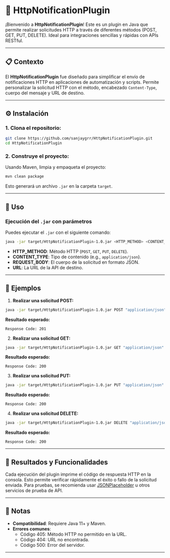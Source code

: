 
# 📡 HttpNotificationPlugin

¡Bienvenido a **HttpNotificationPlugin**! Este es un plugin en Java que permite realizar solicitudes HTTP a través de diferentes métodos (POST, GET, PUT, DELETE). Ideal para integraciones sencillas y rápidas con APIs RESTful.

---

## 📋 Contexto

El **HttpNotificationPlugin** fue diseñado para simplificar el envío de notificaciones HTTP en aplicaciones de automatización y scripts. Permite personalizar la solicitud HTTP con el método, encabezado `Content-Type`, cuerpo del mensaje y URL de destino.

---

## ⚙️ Instalación

### 1. Clona el repositorio:

```bash
git clone https://github.com/sanjaygrr/HttpNotificationPlugin.git
cd HttpNotificationPlugin
```

### 2. Construye el proyecto:

Usando Maven, limpia y empaqueta el proyecto:

```bash
mvn clean package
```

Esto generará un archivo `.jar` en la carpeta `target`.

---

## 🚀 Uso

### Ejecución del `.jar` con parámetros

Puedes ejecutar el `.jar` con el siguiente comando:

```bash
java -jar target/HttpNotificationPlugin-1.0.jar <HTTP_METHOD> <CONTENT_TYPE> <REQUEST_BODY> <URL>
```

- **HTTP_METHOD**: Método HTTP (`POST`, `GET`, `PUT`, `DELETE`).
- **CONTENT_TYPE**: Tipo de contenido (e.g., `application/json`).
- **REQUEST_BODY**: El cuerpo de la solicitud en formato JSON.
- **URL**: La URL de la API de destino.

---

## 🔧 Ejemplos

1. **Realizar una solicitud POST:**

```bash
java -jar target/HttpNotificationPlugin-1.0.jar POST "application/json" "{"title":"foo","body":"bar","userId":1}" "https://jsonplaceholder.typicode.com/posts"
```

**Resultado esperado:**
```
Response Code: 201
```

2. **Realizar una solicitud GET:**

```bash
java -jar target/HttpNotificationPlugin-1.0.jar GET "application/json" "" "https://jsonplaceholder.typicode.com/posts/1"
```

**Resultado esperado:**
```
Response Code: 200
```

3. **Realizar una solicitud PUT:**

```bash
java -jar target/HttpNotificationPlugin-1.0.jar PUT "application/json" "{"title":"updated title","body":"updated body","userId":1}" "https://jsonplaceholder.typicode.com/posts/1"
```

**Resultado esperado:**
```
Response Code: 200
```

4. **Realizar una solicitud DELETE:**

```bash
java -jar target/HttpNotificationPlugin-1.0.jar DELETE "application/json" "" "https://jsonplaceholder.typicode.com/posts/1"
```

**Resultado esperado:**
```
Response Code: 200
```

---

## 📄 Resultados y Funcionalidades

Cada ejecución del plugin imprime el código de respuesta HTTP en la consola. Esto permite verificar rápidamente el éxito o fallo de la solicitud enviada. Para pruebas, se recomienda usar [JSONPlaceholder](https://jsonplaceholder.typicode.com/) u otros servicios de prueba de API.

---

## 🚧 Notas

- **Compatibilidad**: Requiere Java 11+ y Maven.
- **Errores comunes**:
  - Código 405: Método HTTP no permitido en la URL.
  - Código 404: URL no encontrada.
  - Código 500: Error del servidor.

---
